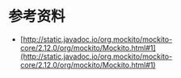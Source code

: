 # 参考资料
- [http://static.javadoc.io/org.mockito/mockito-core/2.12.0/org/mockito/Mockito.html#1](http://static.javadoc.io/org.mockito/mockito-core/2.12.0/org/mockito/Mockito.html#1)

# 

